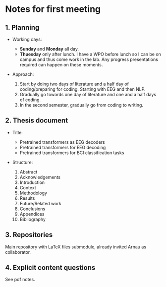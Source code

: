 # Notes for first meeting

## 1. Planning

- Working days:

  - **Sunday** and **Monday** all day.
  - **Thuesday** only after lunch. I have a WPO before lunch so I can be on campus and thus come work in the lab. Any progress presentations required can happen on these moments.

- Approach:

  1. Start by doing two days of literature and a half day of coding/preparing for coding. Starting with EEG and then NLP.
  2. Gradually go towards one day of literature and one and a half days of coding.
  3. In the second semester, gradually go from coding to writing.

## 2. Thesis document

- Title:

  - Pretrained transformers as EEG decoders
  - Pretrained transformers for EEG decoding
  - Pretrained transformers for BCI classification tasks

- Structure:

  1. Abstract
  2. Acknowledgements
  3. Introduction
  4. Context
  5. Methodology
  6. Results
  7. Future/Related work
  8. Conclusions
  9. Appendices
  10. Bibliography

## 3. Repositories

Main repository with LaTeX files submodule, already invited Arnau as collaborator.

## 4. Explicit content questions

See pdf notes.
